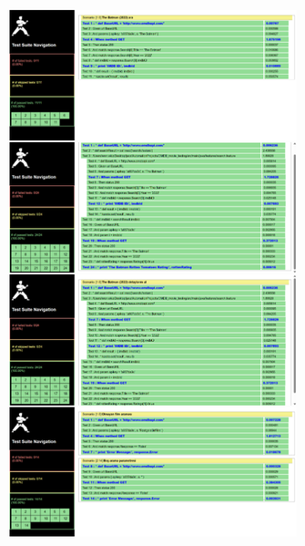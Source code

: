 ![Rapor Görseli](rapor1.png)
![Rapor Görseli](rapor2.png)
![Rapor Görseli](rapor3.png)
![Rapor Görseli](rapor4.png)
